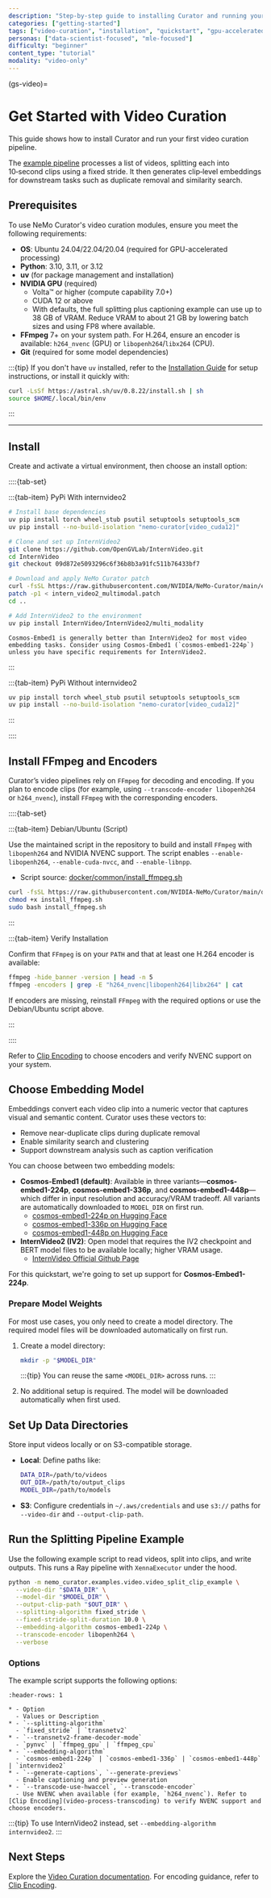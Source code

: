 ```yaml
---
description: "Step-by-step guide to installing Curator and running your first video curation pipeline"
categories: ["getting-started"]
tags: ["video-curation", "installation", "quickstart", "gpu-accelerated", "ray", "python"]
personas: ["data-scientist-focused", "mle-focused"]
difficulty: "beginner"
content_type: "tutorial"
modality: "video-only"
---
```


(gs-video)=

# Get Started with Video Curation

This guide shows how to install Curator and run your first video curation pipeline.

The [example pipeline](#run-the-splitting-pipeline-example) processes a list of videos, splitting each into 10‑second clips using a fixed stride. It then generates clip‑level embeddings for downstream tasks such as duplicate removal and similarity search.

## Prerequisites

To use NeMo Curator's video curation modules, ensure you meet the following requirements:

- **OS**: Ubuntu 24.04/22.04/20.04 (required for GPU-accelerated processing)
- **Python**: 3.10, 3.11, or 3.12
- **uv** (for package management and installation)
- **NVIDIA GPU** (required)
  - Volta™ or higher (compute capability 7.0+)
  - CUDA 12 or above
  - With defaults, the full splitting plus captioning example can use up to 38 GB of VRAM. Reduce VRAM to about 21 GB by lowering batch sizes and using FP8 where available.
- **FFmpeg** 7+ on your system path. For H.264, ensure an encoder is available: `h264_nvenc` (GPU) or `libopenh264`/`libx264` (CPU).
- **Git** (required for some model dependencies)

:::{tip}
If you don't have `uv` installed, refer to the [Installation Guide](../admin/installation.md) for setup instructions, or install it quickly with:

```bash
curl -LsSf https://astral.sh/uv/0.8.22/install.sh | sh
source $HOME/.local/bin/env
```

:::

---

## Install

Create and activate a virtual environment, then choose an install option:

::::{tab-set}

:::{tab-item} PyPi With internvideo2

```bash
# Install base dependencies
uv pip install torch wheel_stub psutil setuptools setuptools_scm
uv pip install --no-build-isolation "nemo-curator[video_cuda12]"

# Clone and set up InternVideo2
git clone https://github.com/OpenGVLab/InternVideo.git
cd InternVideo
git checkout 09d872e5093296c6f36b8b3a91fc511b76433bf7

# Download and apply NeMo Curator patch
curl -fsSL https://raw.githubusercontent.com/NVIDIA/NeMo-Curator/main/external/intern_video2_multimodal.patch -o intern_video2_multimodal.patch
patch -p1 < intern_video2_multimodal.patch
cd ..

# Add InternVideo2 to the environment
uv pip install InternVideo/InternVideo2/multi_modality
```

```{note}
Cosmos-Embed1 is generally better than InternVideo2 for most video embedding tasks. Consider using Cosmos-Embed1 (`cosmos-embed1-224p`) unless you have specific requirements for InternVideo2.
```

:::

:::{tab-item} PyPi Without internvideo2

```bash
uv pip install torch wheel_stub psutil setuptools setuptools_scm
uv pip install --no-build-isolation "nemo-curator[video_cuda12]"
```

:::

::::

## Install FFmpeg and Encoders

Curator’s video pipelines rely on `FFmpeg` for decoding and encoding. If you plan to encode clips (for example, using `--transcode-encoder libopenh264` or `h264_nvenc`), install `FFmpeg` with the corresponding encoders.

::::{tab-set}

:::{tab-item} Debian/Ubuntu (Script)

Use the maintained script in the repository to build and install `FFmpeg` with `libopenh264` and NVIDIA NVENC support. The script enables `--enable-libopenh264`, `--enable-cuda-nvcc`, and `--enable-libnpp`.

- Script source: [docker/common/install_ffmpeg.sh](https://github.com/NVIDIA-NeMo/Curator/blob/main/docker/common/install_ffmpeg.sh)

```bash
curl -fsSL https://raw.githubusercontent.com/NVIDIA-NeMo/Curator/main/docker/common/install_ffmpeg.sh -o install_ffmpeg.sh
chmod +x install_ffmpeg.sh
sudo bash install_ffmpeg.sh
```

:::

:::{tab-item} Verify Installation

Confirm that `FFmpeg` is on your `PATH` and that at least one H.264 encoder is available:

```bash
ffmpeg -hide_banner -version | head -n 5
ffmpeg -encoders | grep -E "h264_nvenc|libopenh264|libx264" | cat
```

If encoders are missing, reinstall `FFmpeg` with the required options or use the Debian/Ubuntu script above.

:::

::::

Refer to [Clip Encoding](video-process-transcoding) to choose encoders and verify NVENC support on your system.

## Choose Embedding Model

Embeddings convert each video clip into a numeric vector that captures visual and semantic content. Curator uses these vectors to:

- Remove near-duplicate clips during duplicate removal
- Enable similarity search and clustering
- Support downstream analysis such as caption verification

You can choose between two embedding models:

- **Cosmos-Embed1 (default)**: Available in three variants—**cosmos-embed1-224p**, **cosmos-embed1-336p**, and **cosmos-embed1-448p**—which differ in input resolution and accuracy/VRAM tradeoff. All variants are automatically downloaded to `MODEL_DIR` on first run.  
  - [cosmos-embed1-224p on Hugging Face](https://huggingface.co/nvidia/Cosmos-Embed1-224p)
  - [cosmos-embed1-336p on Hugging Face](https://huggingface.co/nvidia/Cosmos-Embed1-336p)
  - [cosmos-embed1-448p on Hugging Face](https://huggingface.co/nvidia/Cosmos-Embed1-448p)
- **InternVideo2 (IV2)**: Open model that requires the IV2 checkpoint and BERT model files to be available locally; higher VRAM usage. 
  - [InternVideo Official Github Page](https://github.com/OpenGVLab/InternVideo)

For this quickstart, we're going to set up support for **Cosmos-Embed1-224p**.

### Prepare Model Weights

For most use cases, you only need to create a model directory. The required model files will be downloaded automatically on first run.

1. Create a model directory:
   ```bash
   mkdir -p "$MODEL_DIR"
   ```
   :::{tip}
   You can reuse the same `<MODEL_DIR>` across runs.
   :::

2. No additional setup is required. The model will be downloaded automatically when first used.

## Set Up Data Directories

Store input videos locally or on S3-compatible storage.

- **Local**: Define paths like:

  ```bash
  DATA_DIR=/path/to/videos
  OUT_DIR=/path/to/output_clips
  MODEL_DIR=/path/to/models
  ```

- **S3**: Configure credentials in `~/.aws/credentials` and use `s3://` paths for `--video-dir` and `--output-clip-path`.

## Run the Splitting Pipeline Example

Use the following example script to read videos, split into clips, and write outputs. This runs a Ray pipeline with `XennaExecutor` under the hood.

```bash
python -m nemo_curator.examples.video.video_split_clip_example \
  --video-dir "$DATA_DIR" \
  --model-dir "$MODEL_DIR" \
  --output-clip-path "$OUT_DIR" \
  --splitting-algorithm fixed_stride \
  --fixed-stride-split-duration 10.0 \
  --embedding-algorithm cosmos-embed1-224p \
  --transcode-encoder libopenh264 \
  --verbose
```

### Options

The example script supports the following options:

```{list-table} Common Options
:header-rows: 1

* - Option
  - Values or Description
* - `--splitting-algorithm`
  - `fixed_stride` | `transnetv2`
* - `--transnetv2-frame-decoder-mode`
  - `pynvc` | `ffmpeg_gpu` | `ffmpeg_cpu`
* - `--embedding-algorithm`
  - `cosmos-embed1-224p` | `cosmos-embed1-336p` | `cosmos-embed1-448p` | `internvideo2`
* - `--generate-captions`, `--generate-previews`
  - Enable captioning and preview generation
* - `--transcode-use-hwaccel`, `--transcode-encoder`
  - Use NVENC when available (for example, `h264_nvenc`). Refer to [Clip Encoding](video-process-transcoding) to verify NVENC support and choose encoders.
```

:::{tip}
To use InternVideo2 instead, set `--embedding-algorithm internvideo2`.
:::

## Next Steps

Explore the [Video Curation documentation](video-overview). For encoding guidance, refer to [Clip Encoding](video-process-transcoding).
